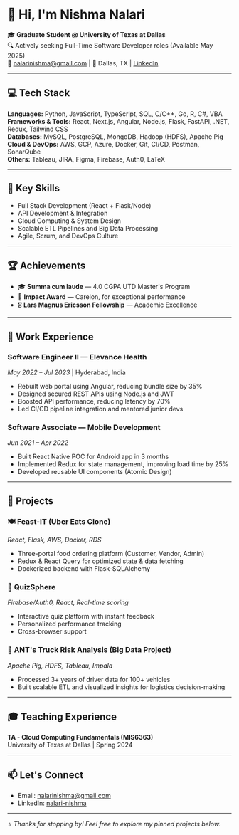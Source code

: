 # 👋 Hi, I'm Nishma Nalari

🎓 **Graduate Student @ University of Texas at Dallas**  
🔍 Actively seeking Full-Time Software Developer roles (Available May 2025)  
📧 nalarinishma@gmail.com | 📍 Dallas, TX | [LinkedIn](https://www.linkedin.com/in/nalari-nishma/)

---

## 💻 Tech Stack

**Languages:** Python, JavaScript, TypeScript, SQL, C/C++, Go, R, C#, VBA  
**Frameworks & Tools:** React, Next.js, Angular, Node.js, Flask, FastAPI, .NET, Redux, Tailwind CSS  
**Databases:** MySQL, PostgreSQL, MongoDB, Hadoop (HDFS), Apache Pig  
**Cloud & DevOps:** AWS, GCP, Azure, Docker, Git, CI/CD, Postman, SonarQube  
**Others:** Tableau, JIRA, Figma, Firebase, Auth0, LaTeX

---

## 🧠 Key Skills

- Full Stack Development (React + Flask/Node)
- API Development & Integration
- Cloud Computing & System Design
- Scalable ETL Pipelines and Big Data Processing
- Agile, Scrum, and DevOps Culture

---

## 🏆 Achievements

- 🎓 **Summa cum laude** — 4.0 CGPA UTD Master's Program  
- 🥇 **Impact Award** — Carelon, for exceptional performance  
- 🎖️ **Lars Magnus Ericsson Fellowship** — Academic Excellence

---

## 💼 Work Experience

### Software Engineer II — **Elevance Health**
*May 2022 – Jul 2023* | Hyderabad, India  
- Rebuilt web portal using Angular, reducing bundle size by 35%  
- Designed secured REST APIs using Node.js and JWT  
- Boosted API performance, reducing latency by 70%  
- Led CI/CD pipeline integration and mentored junior devs

### Software Associate — Mobile Development
*Jun 2021 – Apr 2022*  
- Built React Native POC for Android app in 3 months  
- Implemented Redux for state management, improving load time by 25%  
- Developed reusable UI components (Atomic Design)

---

## 🚀 Projects

### 🍽️ **Feast-IT (Uber Eats Clone)**  
*React, Flask, AWS, Docker, RDS*  
- Three-portal food ordering platform (Customer, Vendor, Admin)  
- Redux & React Query for optimized state & data fetching  
- Dockerized backend with Flask-SQLAlchemy

### 🧠 **QuizSphere**  
*Firebase/Auth0, React, Real-time scoring*  
- Interactive quiz platform with instant feedback  
- Personalized performance tracking  
- Cross-browser support

### 🚛 **ANT's Truck Risk Analysis (Big Data Project)**  
*Apache Pig, HDFS, Tableau, Impala*  
- Processed 3+ years of driver data for 100+ vehicles  
- Built scalable ETL and visualized insights for logistics decision-making

---

## 🎓 Teaching Experience

**TA - Cloud Computing Fundamentals (MIS6363)**  
University of Texas at Dallas | Spring 2024

---

## 📫 Let's Connect

- Email: nalarinishma@gmail.com  
- LinkedIn: [nalari-nishma](https://www.linkedin.com/in/nalari-nishma/)

---

⭐️ *Thanks for stopping by! Feel free to explore my pinned projects below.*
